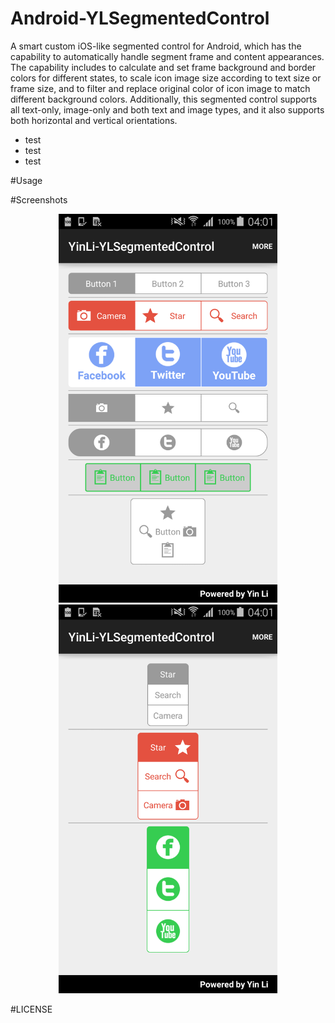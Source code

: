 # Android-YLSegmentedControl
A smart custom iOS-like segmented control for Android, which has the capability to automatically handle segment frame and content appearances. The capability includes to calculate and set frame background and border colors for different states, to scale icon image size according to text size or frame size, and to filter and replace original color of icon image to match different background colors. Additionally, this segmented control supports all text-only, image-only and both text and image types, and it also supports both horizontal and vertical orientations. 
<ul>
<li>test</li>
<li>test</li>
<li>test</li>
</ul>

#Usage

#Screenshots
<br/>
<p align="center">
<img src="./Screenshots/horizontal_samples.png" width="350" />
<img src="./Screenshots/vertical_samples.png" width="350" />
</p>

#LICENSE
